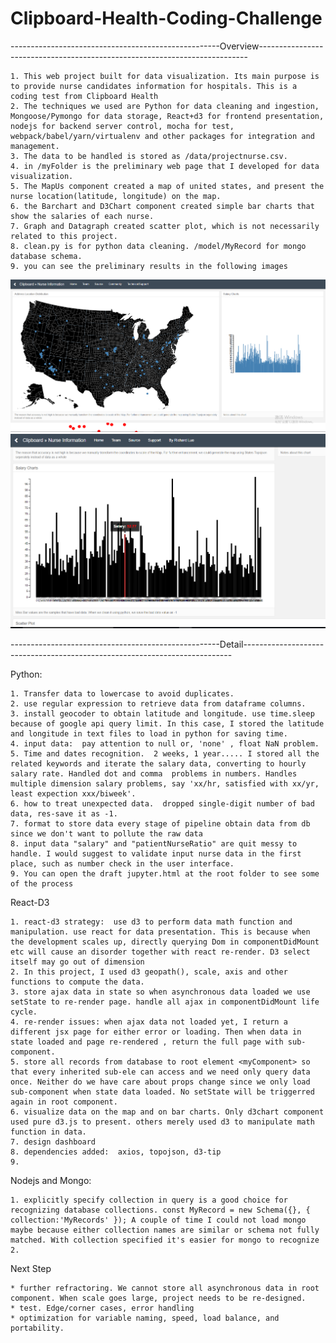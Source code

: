 # Clipboard-Health-Coding-Challenge


----------------------------------------------------Overview---------------------------------------------------------------------------

	1. This web project built for data visualization. Its main purpose is to provide nurse candidates information for hospitals. This is a coding test from Clipboard Health
	2. The techniques we used are Python for data cleaning and ingestion, Mongoose/Pymongo for data storage, React+d3 for frontend presentation, nodejs for backend server control, mocha for test, webpack/babel/yarn/virtualenv and other packages for integration and management. 
	3. The data to be handled is stored as /data/projectnurse.csv. 
	4. in /myFolder is the preliminary web page that I developed for data visualization.
	5. The MapUs component created a map of united states, and present the nurse location(latitude, longitude) on the map.
	6. the Barchart and D3Chart component created simple bar charts that show the salaries of each nurse. 
	7. Graph and Datagraph created scatter plot, which is not necessarily related to this project.
	8. clean.py is for python data cleaning. /model/MyRecord for mongo database schema.
	9. you can see the preliminary results in the following images


<p align="center">
  <img src="./preliminary_results.PNG" width="900"/>
  <img src="preliminary_results_2.PNG" width="900"/>
</p>

----------------------------------------------------Detail---------------------------------------------------------------------------

Python:

	1. Transfer data to lowercase to avoid duplicates.
	2. use regular expression to retrieve data from dataframe columns.
	3. install geocoder to obtain latitude and longitude. use time.sleep because of google api query limit. In this case, I stored the latitude and longitude in text files to load in python for saving time.
	4. input data:  pay attention to null or, 'none' , float NaN problem.
	5. Time and dates recognition.  2 weeks, 1 year..... I stored all the related keywords and iterate the salary data, converting to hourly salary rate. Handled dot and comma  problems in numbers. Handles multiple dimension salary problems, say 'xx/hr, satisfied with xx/yr, least expection xxx/biweek'. 
	6. how to treat unexpected data.  dropped single-digit number of bad data, res-save it as -1. 
	7. format to store data every stage of pipeline obtain data from db since we don't want to pollute the raw data
	8. input data "salary" and "patientNurseRatio" are quit messy to handle. I would suggest to validate input nurse data in the first place, such as number check in the user interface.
	9. You can open the draft jupyter.html at the root folder to see some of the process


React-D3

	1. react-d3 strategy:  use d3 to perform data math function and manipulation. use react for data presentation. This is because when the development scales up, directly querying Dom in componentDidMount etc will cause an disorder together with react re-render. D3 select itself may go out of dimension
	2. In this project, I used d3 geopath(), scale, axis and other functions to compute the data. 
	3. store ajax data in state so when asynchronous data loaded we use setState to re-render page. handle all ajax in componentDidMount life cycle.
	4. re-render issues: when ajax data not loaded yet, I return a different jsx page for either error or loading. Then when data in state loaded and page re-rendered , return the full page with sub-component.
	5. store all records from database to root element <myComponent> so that every inherited sub-ele can access and we need only query data once. Neither do we have care about props change since we only load sub-component when state data loaded. No setState will be triggerred again in root component.
	6. visualize data on the map and on bar charts. Only d3chart component used pure d3.js to present. others merely used d3 to manipulate math function in data.
	7. design dashboard
	8. dependencies added:  axios, topojson, d3-tip
	9. 



Nodejs and Mongo:

	1. explicitly specify collection in query is a good choice for recognizing database collections. const MyRecord = new Schema({}, { collection:'MyRecords' }); A couple of time I could not load mongo maybe because either collection names are similar or schema not fully matched. With collection specified it's easier for mongo to recognize
	2. 




Next Step

	* further refractoring. We cannot store all asynchronous data in root component. When scale goes large, project needs to be re-designed.
	* test. Edge/corner cases, error handling
	* optimization for variable naming, speed, load balance, and portability.





